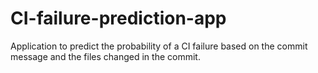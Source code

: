 # CI-failure-prediction-app

Application to predict the probability of a CI failure based on the commit message and the files changed in the commit.
